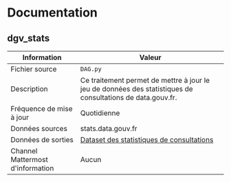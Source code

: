 # Documentation

## dgv_stats

| Information | Valeur |
| -------- | -------- |
| Fichier source     | `DAG.py`     |
| Description | Ce traitement permet de mettre à jour le jeu de données des statistiques de consultations de data.gouv.fr. |
| Fréquence de mise à jour | Quotidienne |
| Données sources | stats.data.gouv.fr |
| Données de sorties | [Dataset des statistiques de consultations](https://www.data.gouv.fr/datasets/statistiques-de-consultation-de-data-gouv-fr/) |
| Channel Mattermost d'information | Aucun |
